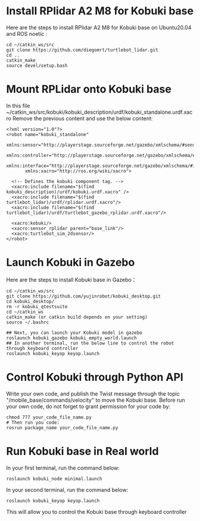 # Install RPlidar A2 M8 for Kobuki base
Here are the steps to install RPlidar A2 M8 for Kobuki base on Ubuntu20.04 and ROS noetic :
```
cd ~/catkin_ws/src
git clone https://github.com/diegomrt/turtlebot_lidar.git
cd ..
catkin_make
source devel/setup.bash

```

# Mount RPLidar onto Kobuki base
In this file ~/catkin_ws/src/kobuki/kobuki_description/urdf/kobuki_standalone.urdf.xacro
Remove the previous content and use the below content:
```
<?xml version="1.0"?>
<robot name="kobuki_standalone"
       xmlns:sensor="http://playerstage.sourceforge.net/gazebo/xmlschema/#sensor"
       xmlns:controller="http://playerstage.sourceforge.net/gazebo/xmlschema/#controller"
       xmlns:interface="http://playerstage.sourceforge.net/gazebo/xmlschema/#interface"
       xmlns:xacro="http://ros.org/wiki/xacro">

  <!-- Defines the kobuki component tag. -->
  <xacro:include filename="$(find kobuki_description)/urdf/kobuki.urdf.xacro" />
  <xacro:include filename="$(find turtlebot_lidar)/urdf/rplidar.urdf.xacro"/>  
  <xacro:include filename="$(find turtlebot_lidar)/urdf/turtlebot_gazebo_rplidar.urdf.xacro"/>

  <xacro:kobuki/>
  <xacro:sensor_rplidar parent="base_link"/>
  <xacro:turtlebot_sim_2dsensor/>
</robot>

```

# Launch Kobuki in Gazebo
Here are the steps to install Kobuki base in Gazebo：
```
cd ~/catkin_ws/src
git clone https://github.com/yujinrobot/kobuki_desktop.git
cd kobuki_desktop/
rm -r kobuki_qtestsuite
cd ~/catkin_ws
catkin_make (or catkin build depends on your setting)
source ~/.bashrc

## Next, you can launch your Kobuki model in gazebo
roslaunch kobuki_gazebo kobuki_empty_world.launch
## In another terminal, run the below line to control the robot through keyboard controller
roslaunch kobuki_keyop keyop.launch
```

# Control Kobuki through Python API
Write your own code, and publish the Twist message through the topic "/mobile_base/commands/velocity" to move the Kobuki base. Before run your own code, do not forget to grant permission for your code by:
```
chmod 777 your_code_file_name.py
# Then run you code:
rosrun package_name your_code_file_name.py
```

# Run Kobuki base in Real world
In your first terminal, run the command below:
```
roslaunch kobuki_node minimal.launch
```
In your second terminal, run the command below:
```
roslaunch kobuki_keyop keyop.launch
```
This will allow you to control the Kobuki base through keyboard controller

